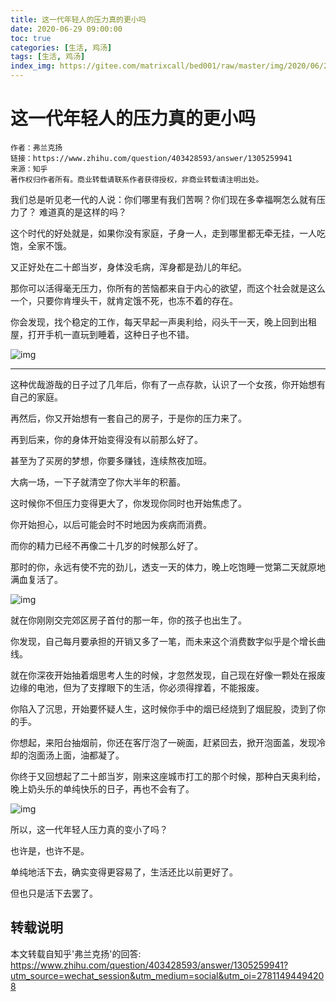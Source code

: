 ```yaml
---
title: 这一代年轻人的压力真的更小吗
date: 2020-06-29 09:00:00
toc: true
categories: [生活, 鸡汤]
tags: [生活, 鸡汤]
index_img: https://gitee.com/matrixcall/bed001/raw/master/img/2020/06/20200629121954.png
---
```


# 这一代年轻人的压力真的更小吗


```
作者：弗兰克扬
链接：https://www.zhihu.com/question/403428593/answer/1305259941
来源：知乎
著作权归作者所有。商业转载请联系作者获得授权，非商业转载请注明出处。
```
我们总是听见老一代的人说：你们哪里有我们苦啊？你们现在多幸福啊怎么就有压力了？
难道真的是这样的吗？

这个时代的好处就是，如果你没有家庭，孑身一人，走到哪里都无牵无挂，一人吃饱，全家不饿。

又正好处在二十郎当岁，身体没毛病，浑身都是劲儿的年纪。

那你可以活得毫无压力，你所有的苦恼都来自于内心的欲望，而这个社会就是这么一个，只要你肯埋头干，就肯定饿不死，也冻不着的存在。

你会发现，找个稳定的工作，每天早起一声奥利给，闷头干一天，晚上回到出租屋，打开手机一直玩到睡着，这种日子也不错。

![img](https://pic3.zhimg.com/80/v2-93245542209b20e1ee017a65a04d6dcc_720w.jpg)

------

这种优哉游哉的日子过了几年后，你有了一点存款，认识了一个女孩，你开始想有自己的家庭。

再然后，你又开始想有一套自己的房子，于是你的压力来了。

再到后来，你的身体开始变得没有以前那么好了。

甚至为了买房的梦想，你要多赚钱，连续熬夜加班。

大病一场，一下子就清空了你大半年的积蓄。

这时候你不但压力变得更大了，你发现你同时也开始焦虑了。

你开始担心，以后可能会时不时地因为疾病而消费。

而你的精力已经不再像二十几岁的时候那么好了。

那时的你，永远有使不完的劲儿，透支一天的体力，晚上吃饱睡一觉第二天就原地满血复活了。

![img](https://pic3.zhimg.com/80/v2-cc818143827372e839ac4acb90573b37_720w.jpg)

就在你刚刚交完郊区房子首付的那一年，你的孩子也出生了。

你发现，自己每月要承担的开销又多了一笔，而未来这个消费数字似乎是个增长曲线。

就在你深夜开始抽着烟思考人生的时候，才忽然发现，自己现在好像一颗处在报废边缘的电池，但为了支撑眼下的生活，你必须得撑着，不能报废。

你陷入了沉思，开始要怀疑人生，这时候你手中的烟已经烧到了烟屁股，烫到了你的手。

你想起，来阳台抽烟前，你还在客厅泡了一碗面，赶紧回去，掀开泡面盖，发现冷却的泡面汤上面，油都凝了。

你终于又回想起了二十郎当岁，刚来这座城市打工的那个时候，那种白天奥利给，晚上奶头乐的单纯快乐的日子，再也不会有了。

![img](https://pic1.zhimg.com/80/v2-0afaa8f814146adc621466a825a2dc7c_720w.jpg)

所以，这一代年轻人压力真的变小了吗？

也许是，也许不是。

单纯地活下去，确实变得更容易了，生活还比以前更好了。

但也只是活下去罢了。


## 转载说明

本文转载自知乎'弗兰克扬'的回答: 
https://www.zhihu.com/question/403428593/answer/1305259941?utm_source=wechat_session&utm_medium=social&utm_oi=27811494494208


